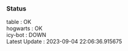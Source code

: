 ### Status


table : OK  
hogwarts : OK  
icy-bot : DOWN  
Latest Update : 2023-09-04 22:06:36.915675
